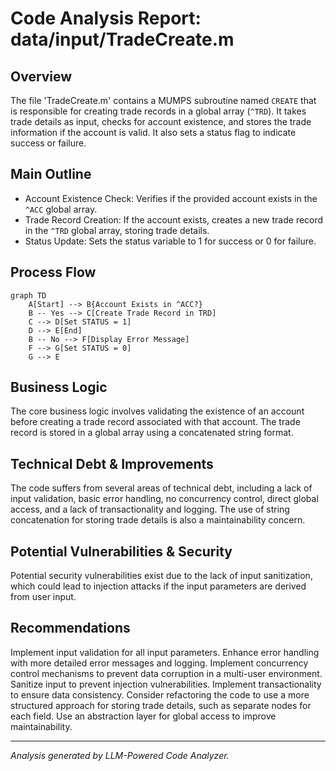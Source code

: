 # Code Analysis Report: data/input/TradeCreate.m

## Overview
The file &#39;TradeCreate.m&#39; contains a MUMPS subroutine named `CREATE` that is responsible for creating trade records in a global array (`^TRD`). It takes trade details as input, checks for account existence, and stores the trade information if the account is valid. It also sets a status flag to indicate success or failure.

## Main Outline
- Account Existence Check: Verifies if the provided account exists in the `^ACC` global array.
- Trade Record Creation: If the account exists, creates a new trade record in the `^TRD` global array, storing trade details.
- Status Update: Sets the status variable to 1 for success or 0 for failure.

## Process Flow
```mermaid
graph TD
    A[Start] --> B{Account Exists in ^ACC?}
    B -- Yes --> C[Create Trade Record in TRD]
    C --> D[Set STATUS = 1]
    D --> E[End]
    B -- No --> F[Display Error Message]
    F --> G[Set STATUS = 0]
    G --> E
```


## Business Logic
The core business logic involves validating the existence of an account before creating a trade record associated with that account. The trade record is stored in a global array using a concatenated string format.

## Technical Debt & Improvements
The code suffers from several areas of technical debt, including a lack of input validation, basic error handling, no concurrency control, direct global access, and a lack of transactionality and logging. The use of string concatenation for storing trade details is also a maintainability concern.

## Potential Vulnerabilities & Security
Potential security vulnerabilities exist due to the lack of input sanitization, which could lead to injection attacks if the input parameters are derived from user input.

## Recommendations
Implement input validation for all input parameters. Enhance error handling with more detailed error messages and logging. Implement concurrency control mechanisms to prevent data corruption in a multi-user environment. Sanitize input to prevent injection vulnerabilities. Implement transactionality to ensure data consistency. Consider refactoring the code to use a more structured approach for storing trade details, such as separate nodes for each field. Use an abstraction layer for global access to improve maintainability.

---
*Analysis generated by LLM-Powered Code Analyzer.*